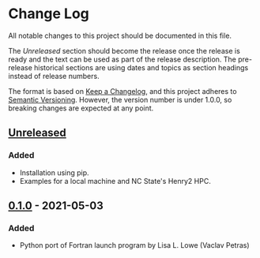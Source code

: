 <!-- markdownlint-configure-file {"MD024": { "siblings_only": true } } -->

# Change Log

All notable changes to this project should be documented in this file.

The _Unreleased_ section should become the release once the release is ready
and the text can be used as part of the release description.
The pre-release historical sections are using dates and topics as section
headings instead of release numbers.

The format is based on [Keep a Changelog](https://keepachangelog.com/en/1.0.0/),
and this project adheres to [Semantic Versioning](https://semver.org/spec/v2.0.0.html).
However, the version number is under 1.0.0, so breaking changes are expected
at any point.

## [Unreleased]

### Added

- Installation using pip.
- Examples for a local machine and NC State's Henry2 HPC.

## [0.1.0] - 2021-05-03

### Added

- Python port of Fortran launch program by Lisa L. Lowe (Vaclav Petras)

[unreleased]: https://github.com/ncsu-landscape-dynamics/pynodelauncher/compare/v0.1.0...HEAD
[0.1.0]: https://github.com/ncsu-landscape-dynamics/pynodelauncher/compare/c1a7b451f9ad5c5aa9774de93f268c522c5ab014...v0.1.0
